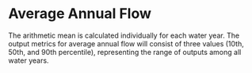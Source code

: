# Average Annual Flow

The arithmetic mean is calculated individually for each water year. The output metrics for average annual flow will consist of three values \(10th, 50th, and 90th percentile\), representing the range of outputs among all water years.

